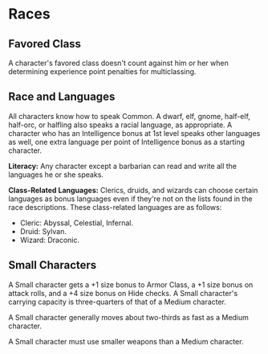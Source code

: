# Races 

## Favored Class

A character's favored class doesn't count against him or her when determining experience point penalties for multiclassing. 

## Race and Languages

All characters know how to speak Common. A dwarf, elf, gnome, half-elf, half-orc, or halfling also speaks a racial language, as appropriate. A character who has an Intelligence bonus at 1st level speaks other languages as well, one extra language per point of Intelligence bonus as a starting character. 

**Literacy:** Any character except a barbarian can read and write all the languages he or she speaks.

**Class-Related Languages:** Clerics, druids, and wizards can choose certain languages as bonus languages even if they're not on the lists found in the race descriptions. These class-related languages are as follows:
* Cleric: Abyssal, Celestial, Infernal.
* Druid: Sylvan.
* Wizard: Draconic.

## Small Characters

A Small character gets a +1 size bonus to Armor Class, a +1 size bonus on attack rolls, and a +4 size bonus on Hide checks. A Small character's carrying capacity is three-quarters of that of a Medium character.

A Small character generally moves about two-thirds as fast as a Medium character.

A Small character must use smaller weapons than a Medium character.

